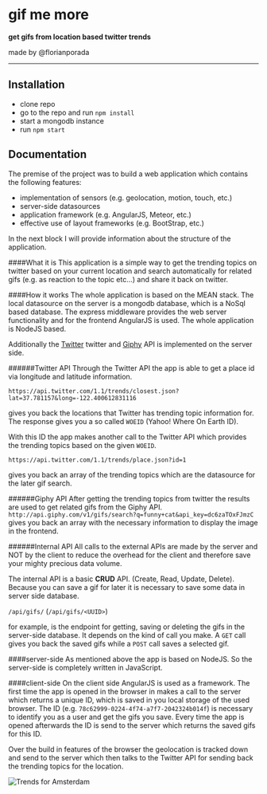 # gif me more
__get gifs from location based twitter trends__

made by @florianporada

___

Installation
------
- clone repo
- go to the repo and run `npm install`
- start a mongodb instance
- run `npm start`

Documentation
------
The premise of the project was to build a web application which contains the following features:
- implementation of sensors (e.g. geolocation, motion, touch, etc.)
- server-side datasources
- application framework (e.g. AngularJS, Meteor, etc.)
- effective use of layout frameworks (e.g. BootStrap, etc.)

In the next block I will provide information about the structure of the application.

####What it is
This application is a simple way to get the trending topics on twitter based on your current location and search automatically for related gifs (e.g. as reaction to the topic etc...) and share it back on twitter.

####How it works
The whole application is based on the MEAN stack. The local datasource on the server is a mongodb database, which is a NoSql based database. The express middleware provides the web server functionality and for the frontend AngularJS is used. The whole application is NodeJS based.

Additionally the [Twitter](https://dev.twitter.com/rest/public)
twitter and [Giphy](https://api.giphy.com/) API is implemented on the server side.

######Twitter API
Through the Twitter API the app is able to get a place id via longitude and latitude information.

`https://api.twitter.com/1.1/trends/closest.json?lat=37.781157&long=-122.400612831116`

gives you back the locations that Twitter has trending topic information for. The response gives you a so called `WOEID` (Yahoo! Where On Earth ID).

With this ID the app makes another call to the Twitter API which provides the trending topics based on the given `WOEID`.

`https://api.twitter.com/1.1/trends/place.json?id=1`

gives you back an array of the trending topics which are the datasource for the later gif search.

######Giphy API
After getting the trending topics from twitter the results are used to get related gifs from the Giphy API.
`http://api.giphy.com/v1/gifs/search?q=funny+cat&api_key=dc6zaTOxFJmzC`
gives you back an array with the necessary information to display the image in the frontend.

######Internal API
All calls to the external APIs are made by the server and NOT by the client to reduce the overhead for the client and therefore save your mighty precious data volume.

The internal API is a basic __CRUD__ API. (Create, Read, Update, Delete).
Because you can save a gif for later it is necessary to save some data in server side database.

`/api/gifs/` (`/api/gifs/<UUID>`)

for example, is the endpoint for getting, saving or deleting the gifs in the server-side database. It depends on the kind of call you make. A `GET` call gives you back the saved gifs while a `POST` call saves a selected gif.

####server-side
As mentioned above the app is based on NodeJS. So the server-side is completely written in JavaScript.


####client-side
On the client side AngularJS is used as a framework. The first time the app is opened in the browser in makes a call to the server which returns a unique ID, which is saved in you local storage of the used browser. The ID (e.g. `78c62999-0224-4f74-a7f7-2042324b014f`) is necessary to identify you as a user and get the gifs you save.
Every time the app is opened afterwards the ID is send to the server which returns the saved gifs for this ID.

Over the build in features of the browser the geolocation is tracked down and send to the server which then talks to the Twitter API for sending back the trending topics for the location.

![Trends for Amsterdam](https://octodex.github.com/images/yaktocat.png)

